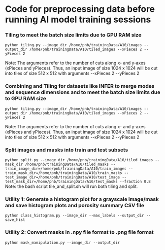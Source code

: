# Code for preprocessing data before running AI model training sessions 

### Tiling to meet the batch size limits due to GPU RAM size
`
python tiling.py --image_dir /home/pnb/trainingData/A10/images --output_dir
/home/pnb/trainingData/A10/tiled_images --xPieces 2 --yPieces 2
`

Note: The arguments refer to the number of cuts along x- and y-axes (xPieces and yPieces). 
Thus, an input image of size 1024 x 1024 will be cut into tiles of size 512 x 512 with arguments
--xPieces 2 --yPieces 2

### Combining and Tiling for datasets like INFER to merge modes and sequence dimensions and to meet the batch size limits due to GPU RAM size
`
python tiling.py --image_dir /home/pnb/trainingData/A10/images --output_dir
/home/pnb/trainingData/A10/tiled_images --xPieces 2 --yPieces 2
`

Note: The arguments refer to the number of cuts along x- and y-axes (xPieces and yPieces). 
Thus, an input image of size 1024 x 1024 will be cut into tiles of size 512 x 512 with arguments
--xPieces 2 --yPieces 2

### Split images and masks into train and test subsets
`python split.py --image_dir /home/pnb/trainingData/A10/tiled_images --mask_dir /home/pnb/trainingData/A10/tiled_masks
--train_image_dir=/home/pnb/trainingData/A10/train_images --train_mask_dir=/home/pnb/trainingData/A10/train_masks
--test_image_dir=/home/pnb/trainingData/A10/test_image --test_mask_dir=/home/pnb/trainingData/A10/test_masks --fraction 0.8
`
Note: the bash script tile_and_split.sh will run both tiling and split.

### Utility 1: Generate a histogram plot for a grayscale image/mask and save histogram plots and porosity summary CSV file 
`python class_histogram.py --image_dir --max_labels --output_dir --save_hist 
`
### Utility 2: Convert masks in .npy file format to .png file format  
`python mask_manipulation.py --image_dir --output_dir  
`
